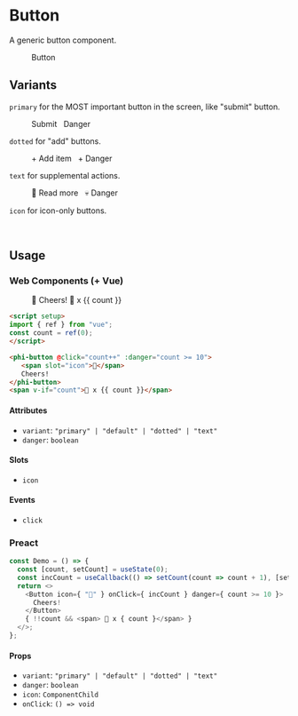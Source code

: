 # Button

A generic button component.

<figure>
  <phi-button>
    Button
  </phi-button>
</figure>

## Variants

`primary` for the MOST important button in the screen, like "submit" button.

<figure>
  <phi-button variant="primary">
    Submit
  </phi-button>
  &nbsp;
  <phi-button danger variant="primary">
    Danger
  </phi-button>
</figure>

`dotted` for "add" buttons.

<figure>
  <phi-button variant="dotted">
    + Add item
  </phi-button>
  &nbsp;
  <phi-button danger variant="dotted">
    + Danger
  </phi-button>
</figure>

`text` for supplemental actions.

<figure>
  <phi-button variant="text">
    <span slot="icon">📕</span>
    Read more
  </phi-button>
  &nbsp;
  <phi-button danger variant="text">
    <span slot="icon">💀</span>
    Danger
  </phi-button>
</figure>

`icon` for icon-only buttons.

<figure>
  <phi-button variant="icon">
    <phi-icon icon="effect" />
  </phi-button>
  &nbsp;
  <phi-button danger variant="icon">
    <phi-icon icon="delete" />
  </phi-button>
</figure>

## Usage

<script setup>
import "./demo";
import { ref } from "vue";
const count = ref(0);
</script>

### Web Components (+ Vue)

<figure>
  <phi-button @click="count++" :danger="count >= 10">
    <span slot="icon">🍺</span>
    Cheers!
  </phi-button>
  <span v-if="count">
    🍻 x {{ count }}
  </span>
</figure>

```html
<script setup>
import { ref } from "vue";
const count = ref(0);
</script>

<phi-button @click="count++" :danger="count >= 10">
   <span slot="icon">🍺</span>
   Cheers!
</phi-button>
<span v-if="count">🍻 x {{ count }}</span>
```

#### Attributes

- `variant`: `"primary" | "default" | "dotted" | "text"`
- `danger`: `boolean`

#### Slots

- `icon`

#### Events

- `click`

### Preact

<figure>
  <phi-button-demo />
</figure>

```js
const Demo = () => {
  const [count, setCount] = useState(0);
  const incCount = useCallback(() => setCount(count => count + 1), [setCount]);
  return <>
    <Button icon={ "🍺" } onClick={ incCount } danger={ count >= 10 }>
      Cheers!
    </Button>
    { !!count && <span> 🍻 x { count }</span> }
  </>;
};
```

#### Props

- `variant`: `"primary" | "default" | "dotted" | "text"`
- `danger`: `boolean`
- `icon`: `ComponentChild`
- `onClick`: `() => void`

